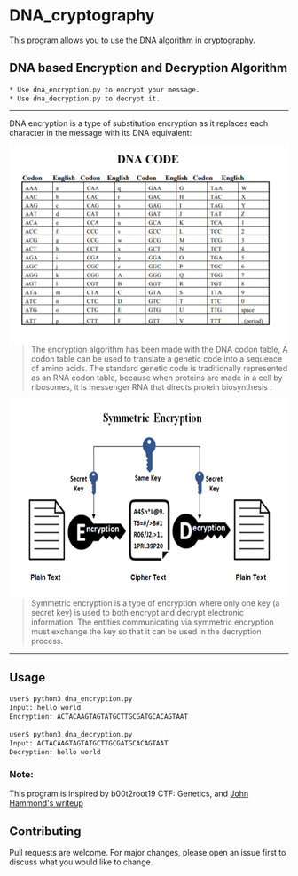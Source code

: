 # DNA_cryptography
This program allows you to use the DNA algorithm in cryptography. 

## DNA based Encryption and Decryption Algorithm

    * Use dna_encryption.py to encrypt your message.
    * Use dna_decryption.py to decrypt it.
----------------------------------------------------------------
DNA encryption is a type of substitution encryption as it replaces each character in the message with its DNA equivalent:

<img src="assets/dna_codes.png"
     alt="DNA codes"
     style="float: left; margin-right: 10px;" />

> The encryption algorithm has been made with the DNA codon table, A codon table can be used to translate a genetic code into a sequence of amino acids. The standard genetic code is traditionally represented as an RNA codon table, because when proteins are made in a cell by ribosomes, it is messenger RNA that directs protein biosynthesis :

<img style="float: left; margin-right: 10px;" alt="algo" src="assets/enc.png" width="600px" height="358px" />

> Symmetric encryption is a type of encryption where only one key (a secret key) is used to both encrypt and decrypt electronic information. The entities communicating via symmetric encryption must exchange the key so that it can be used in the decryption process.

----------------------------------------------------------------
## Usage

```
user$ python3 dna_encryption.py
Input: hello world
Encryption: ACTACAAGTAGTATGCTTGCGATGCACAGTAAT

user$ python3 dna_decryption.py
Input: ACTACAAGTAGTATGCTTGCGATGCACAGTAAT
Decryption: hello world
```

### Note:
This program is inspired by b00t2root19 CTF: Genetics, and <a href="https://www.youtube.com/watch?v=3LwF_LBepOY&t=189s&ab_channel=JohnHammond" target="_blank">John Hammond's writeup</a>

## Contributing
Pull requests are welcome. For major changes, please open an issue first to discuss what you would like to change.
